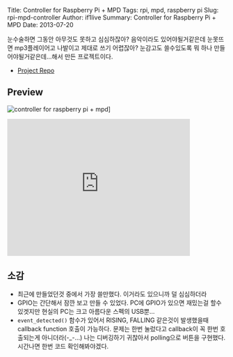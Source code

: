 Title: Controller for Raspberry Pi + MPD
Tags: rpi, mpd, raspberry pi
Slug: rpi-mpd-controller
Author: if1live
Summary: Controller for Raspberry Pi + MPD
Date: 2013-07-20

눈수술하면 그동안 아무것도 못하고 심심하잖아? 음악이라도 있어야될거같은데 눈못뜨면 mp3플레이어고 나발이고 제대로 쓰기 어렵잖아? 눈감고도 쓸수있도록 뭐 하나 만들어야될거같은데...해서 만든 프로젝트이다.

-   [Project Repo](https://github.com/if1live/rpi-mpd-controller)

Preview
-------

![controller for raspberry pi + mpd]({attach}rpi-mpd-controller/image.jpg)]

<iframe width="420" height="315" src="https://www.youtube.com/embed/TRn8TviiMe0" frameborder="0" allowfullscreen></iframe>

소감
----

-   최근에 만들었던것 중에서 가장 쓸만했다. 이거라도 있으니까 덜 심심하더라
-   GPIO는 간단해서 잠깐 보고 만들 수 있었다. PC에 GPIO가 있으면 재밌는걸 할수있겟지만 현실의 PC는 크고 아름다운 스펙의 USB뿐...
-   `event_detected()` 함수가 있어서 RISING, FALLING 같은것이 발생했을때 callback function 호출이 가능하다.
문제는 한번 눌렀다고 callback이 꼭 한번 호출되는게 아니더라(-_-...) 나는 디버깅하기 귀찮아서 polling으로 버튼을 구현했다. 시간나면 한번 코드 확인해봐야겠다.
